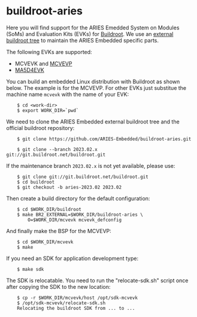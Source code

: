 # buildroot-aries

Here you will find support for the ARIES Emedded System on Modules
(SoMs) and Evaluation Kits (EVKs) for [Buildroot][1]. We use an [external
buildroot tree][2] to maintain the ARIES Embedded specific parts.

The following EVKs are supported:

 * MCVEVK and [MCVEVP][3]
 * [MA5D4EVK][4]

You can build an embedded Linux distribution with Buildroot as shown
below. The example is for the MCVEVP. For other EVKs just substitue the
machine name `mcvevk` with the name of your EVK:

        $ cd <work-dir>
        $ export WORK_DIR=`pwd`

We need to clone the ARIES Embedded external buildroot tree and the
official buildroot repository:

        $ git clone https://github.com/ARIES-Embedded/buildroot-aries.git

        $ git clone --branch 2023.02.x git://git.buildroot.net/buildroot.git

If the maintenance branch `2023.02.x` is not yet available, please use:

        $ git clone git://git.buildroot.net/buildroot.git
        $ cd buildroot
        $ git checkout -b aries-2023.02 2023.02

Then create a build directory for the default configuration:

        $ cd $WORK_DIR/buildroot
        $ make BR2_EXTERNAL=$WORK_DIR/buildroot-aries \
            O=$WORK_DIR/mcvevk mcvevk_defconfig

And finally make the BSP for the MCVEVP:

        $ cd $WORK_DIR/mcvevk
        $ make

If you need an SDK for application development type:

        $ make sdk

The SDK is relocatable. You need to run the "relocate-sdk.sh" script
once after copying the SDK to the new location:

        $ cp -r $WORK_DIR/mcvevk/host /opt/sdk-mcvevk
        $ /opt/sdk-mcvevk/relocate-sdk.sh
        Relocating the buildroot SDK from ... to ...


[1]: https://buildroot.org
[2]: https://buildroot.org/downloads/manual/manual.html#outside-br-custom
[3]: board/mcvevk/readme.txt
[4]: board/ma5d4evk/readme.txt
